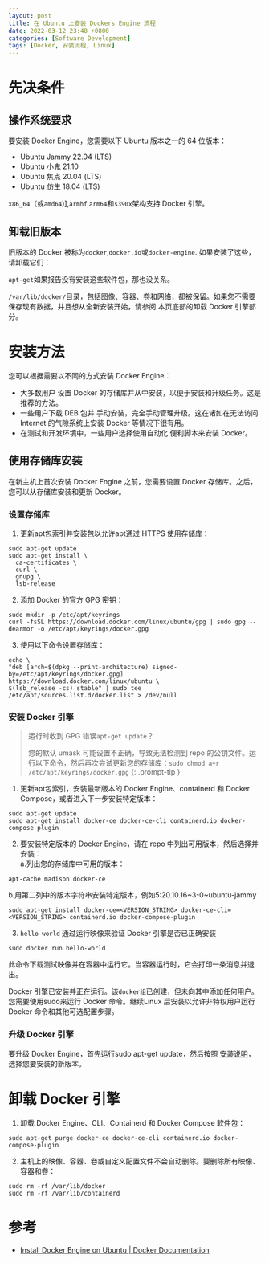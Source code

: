 ```yaml
---
layout: post
title: 在 Ubuntu 上安装 Dockers Engine 流程
date: 2022-03-12 23:48 +0800
categories: [Software Development] 
tags: [Docker, 安装流程, Linux]
---
```


# 先决条件
## 操作系统要求
要安装 Docker Engine，您需要以下 Ubuntu 版本之一的 64 位版本：

- Ubuntu Jammy 22.04 (LTS)
- Ubuntu 小鬼 21.10
- Ubuntu 焦点 20.04 (LTS)
- Ubuntu 仿生 18.04 (LTS)

`x86_64`（或`amd64`)],`armhf`,`arm64`和`s390x`架构支持 Docker 引擎。

## 卸载旧版本
旧版本的 Docker 被称为`docker`,`docker.io`或`docker-engine`. 如果安装了这些，请卸载它们：

`apt-get`如果报告没有安装这些软件包，那也没关系。

`/var/lib/docker/`目录，包括图像、容器、卷和网络，都被保留。如果您不需要保存现有数据，并且想从全新安装开始，请参阅 本页底部的卸载 Docker 引擎部分。

# 安装方法
您可以根据需要以不同的方式安装 Docker Engine：

- 大多数用户 设置 Docker 的存储库并从中安装，以便于安装和升级任务。这是推荐的方法。
- 一些用户下载 DEB 包并 手动安装，完全手动管理升级。这在诸如在无法访问 Internet 的气隙系统上安装 Docker 等情况下很有用。
- 在测试和开发环境中，一些用户选择使用自动化 便利脚本来安装 Docker。

## 使用存储库安装
在新主机上首次安装 Docker Engine 之前，您需要设置 Docker 存储库。之后，您可以从存储库安装和更新 Docker。

### 设置存储库
1. 更新apt包索引并安装包以允许apt通过 HTTPS 使用存储库：
```shell
sudo apt-get update
sudo apt-get install \
  ca-certificates \
  curl \
  gnupg \
  lsb-release
```
2. 添加 Docker 的官方 GPG 密钥：
```shell
sudo mkdir -p /etc/apt/keyrings
curl -fsSL https://download.docker.com/linux/ubuntu/gpg | sudo gpg --dearmor -o /etc/apt/keyrings/docker.gpg
```
3. 使用以下命令设置存储库：
```shell
echo \
"deb [arch=$(dpkg --print-architecture) signed-by=/etc/apt/keyrings/docker.gpg] https://download.docker.com/linux/ubuntu \
$(lsb_release -cs) stable" | sudo tee /etc/apt/sources.list.d/docker.list > /dev/null
```

### 安装 Docker 引擎
>运行时收到 GPG 错误`apt-get update`？
>
>您的默认 umask 可能设置不正确，导致无法检测到 repo 的公钥文件。运行以下命令，然后再次尝试更新您的存储库：`sudo chmod a+r /etc/apt/keyrings/docker.gpg`
{: .prompt-tip }
1. 更新apt包索引，安装最新版本的 Docker Engine、containerd 和 Docker Compose，或者进入下一步安装特定版本：
  ```shell
  sudo apt-get update
  sudo apt-get install docker-ce docker-ce-cli containerd.io docker-compose-plugin
  ```
2. 要安装特定版本的 Docker Engine，请在 repo 中列出可用版本，然后选择并安装：<br>
  a.列出您的存储库中可用的版本：
  ```shell
  apt-cache madison docker-ce
  ```
  b.用第二列中的版本字符串安装特定版本，例如5:20.10.16~3-0~ubuntu-jammy
  ```shell
  sudo apt-get install docker-ce=<VERSION_STRING> docker-ce-cli=<VERSION_STRING> containerd.io docker-compose-plugin
  ```
3. `hello-world` 通过运行映像来验证 Docker 引擎是否已正确安装
  ```shell
  sudo docker run hello-world
  ```
  此命令下载测试映像并在容器中运行它。当容器运行时，它会打印一条消息并退出。

Docker 引擎已安装并正在运行。该`docker组`已创建，但未向其中添加任何用户。您需要使用sudo来运行 Docker 命令。继续Linux 后安装以允许非特权用户运行 Docker 命令和其他可选配置步骤。

### 升级 Docker 引擎
要升级 Docker Engine，首先运行sudo apt-get update，然后按照 [安装说明]({{post_url}}#使用存储库安装)，选择您要安装的新版本。


# 卸载 Docker 引擎
1. 卸载 Docker Engine、CLI、Containerd 和 Docker Compose 软件包：
```shell
sudo apt-get purge docker-ce docker-ce-cli containerd.io docker-compose-plugin
```

2. 主机上的映像、容器、卷或自定义配置文件不会自动删除。要删除所有映像、容器和卷：
```shell
sudo rm -rf /var/lib/docker
sudo rm -rf /var/lib/containerd
```

# 参考
- [Install Docker Engine on Ubuntu \| Docker Documentation](https://docs.docker.com/engine/install/ubuntu/)

